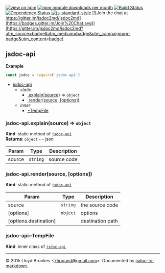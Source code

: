 [![view on npm](http://img.shields.io/npm/v/jsdoc-api.svg)](https://www.npmjs.org/package/jsdoc-api)
[![npm module downloads per month](http://img.shields.io/npm/dm/jsdoc-api.svg)](https://www.npmjs.org/package/jsdoc-api)
[![Build Status](https://travis-ci.org/jsdoc2md/jsdoc-api.svg?branch=master)](https://travis-ci.org/jsdoc2md/jsdoc-api)
[![Dependency Status](https://david-dm.org/jsdoc2md/jsdoc-api.svg)](https://david-dm.org/jsdoc2md/jsdoc-api)
[![js-standard-style](https://img.shields.io/badge/code%20style-standard-brightgreen.svg)](https://github.com/feross/standard)
[![Join the chat at https://gitter.im/jsdoc2md/jsdoc2md](https://badges.gitter.im/Join%20Chat.svg)](https://gitter.im/jsdoc2md/jsdoc2md?utm_source=badge&utm_medium=badge&utm_campaign=pr-badge&utm_content=badge)

<a name="module_jsdoc-api"></a>
## jsdoc-api
**Example**  
```js
const jsdoc = require('jsdoc-api')
```

* [jsdoc-api](#module_jsdoc-api)
    * _static_
        * [.explain(source)](#module_jsdoc-api.explain) ⇒ <code>object</code>
        * [.render(source, [options])](#module_jsdoc-api.render)
    * _inner_
        * [~TempFile](#module_jsdoc-api..TempFile)

<a name="module_jsdoc-api.explain"></a>
### jsdoc-api.explain(source) ⇒ <code>object</code>
**Kind**: static method of <code>[jsdoc-api](#module_jsdoc-api)</code>  
**Returns**: <code>object</code> - - json  

| Param | Type | Description |
| --- | --- | --- |
| source | <code>string</code> | source code |

<a name="module_jsdoc-api.render"></a>
### jsdoc-api.render(source, [options])
**Kind**: static method of <code>[jsdoc-api](#module_jsdoc-api)</code>  

| Param | Type | Description |
| --- | --- | --- |
| source | <code>string</code> | the source code |
| [options] | <code>object</code> | options |
| [options.destination] |  | destination path |

<a name="module_jsdoc-api..TempFile"></a>
### jsdoc-api~TempFile
**Kind**: inner class of <code>[jsdoc-api](#module_jsdoc-api)</code>  

* * *

&copy; 2015 Lloyd Brookes \<75pound@gmail.com\>. Documented by [jsdoc-to-markdown](https://github.com/jsdoc2md/jsdoc-to-markdown).
